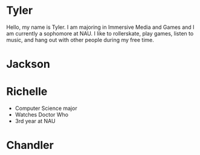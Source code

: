 # Tyler #
Hello, my name is Tyler. I am majoring in Immersive Media and Games and I am currently a sophomore at NAU. I like to rollerskate, play games, listen to music, and hang out with other people during my free time.

# Jackson #

# Richelle #
- Computer Science major
- Watches Doctor Who
- 3rd year at NAU

# Chandler #

